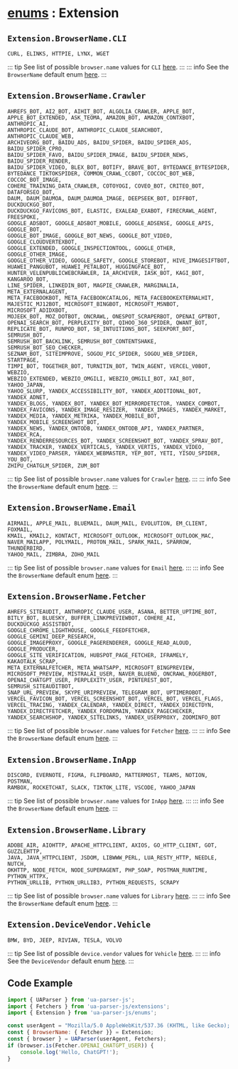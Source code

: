 # [enums](/api/submodules/enums/overview) : Extension

## `Extension.BrowserName.CLI`

```csv:no-line-numbers
CURL, ELINKS, HTTPIE, LYNX, WGET
```
::: tip
See list of possible `browser.name` values for `CLI` [here](/api/submodules/extensions/clis).
:::
::: info
See the `BrowserName` default enum [here](/api/submodules/enums/browser-name).
:::

## `Extension.BrowserName.Crawler`

```csv:no-line-numbers
AHREFS_BOT, AI2_BOT, AIHIT_BOT, ALGOLIA_CRAWLER, APPLE_BOT, 
APPLE_BOT_EXTENDED, ASK_TEOMA, AMAZON_BOT, AMAZON_CONTXBOT, ANTHROPIC_AI, 
ANTHROPIC_CLAUDE_BOT, ANTHROPIC_CLAUDE_SEARCHBOT, ANTHROPIC_CLAUDE_WEB, 
ARCHIVEORG_BOT, BAIDU_ADS, BAIDU_SPIDER, BAIDU_SPIDER_ADS, BAIDU_SPIDER_CPRO, 
BAIDU_SPIDER_FAVO, BAIDU_SPIDER_IMAGE, BAIDU_SPIDER_NEWS, BAIDU_SPIDER_RENDER, 
BAIDU_SPIDER_VIDEO, BLEX_BOT, BOTIFY, BRAVE_BOT, BYTEDANCE_BYTESPIDER, 
BYTEDANCE_TIKTOKSPIDER, COMMON_CRAWL_CCBOT, COCCOC_BOT_WEB, COCCOC_BOT_IMAGE, 
COHERE_TRAINING_DATA_CRAWLER, COTOYOGI, COVEO_BOT, CRITEO_BOT, DATAFORSEO_BOT, 
DAUM, DAUM_DAUMOA, DAUM_DAUMOA_IMAGE, DEEPSEEK_BOT, DIFFBOT, DUCKDUCKGO_BOT, 
DUCKDUCKGO_FAVICONS_BOT, ELASTIC, EXALEAD_EXABOT, FIRECRAWL_AGENT, FREESPOKE, 
GOOGLE_ADSBOT, GOOGLE_ADSBOT_MOBILE, GOOGLE_ADSENSE, GOOGLE_APIS, GOOGLE_BOT, 
GOOGLE_BOT_IMAGE, GOOGLE_BOT_NEWS, GOOGLE_BOT_VIDEO, GOOGLE_CLOUDVERTEXBOT, 
GOOGLE_EXTENDED, GOOGLE_INSPECTIONTOOL, GOOGLE_OTHER, GOOGLE_OTHER_IMAGE, 
GOOGLE_OTHER_VIDEO, GOOGLE_SAFETY, GOOGLE_STOREBOT, HIVE_IMAGESIFTBOT, 
HUAWEI_PANGUBOT, HUAWEI_PETALBOT, HUGGINGFACE_BOT, 
HUNTER_VELENPUBLICWEBCRAWLER, IA_ARCHIVER, IASK_BOT, KAGI_BOT, KANGAROO_BOT, 
LINE_SPIDER, LINKEDIN_BOT, MAGPIE_CRAWLER, MARGINALIA, META_EXTERNALAGENT, 
META_FACEBOOKBOT, META_FACEBOOKCATALOG, META_FACEBOOKEXTERNALHIT, 
MAJESTIC_MJ12BOT, MICROSOFT_BINGBOT, MICROSOFT_MSNBOT, MICROSOFT_ADIDXBOT, 
MOJEEK_BOT, MOZ_DOTBOT, ONCRAWL, ONESPOT_SCRAPERBOT, OPENAI_GPTBOT, 
OPENAI_SEARCH_BOT, PERPLEXITY_BOT, QIHOO_360_SPIDER, QWANT_BOT, 
REPLICATE_BOT, RUNPOD_BOT, SB_INTUITIONS_BOT, SEEKPORT_BOT, SEMRUSH_BOT, 
SEMRUSH_BOT_BACKLINK, SEMRUSH_BOT_CONTENTSHAKE, SEMRUSH_BOT_SEO_CHECKER, 
SEZNAM_BOT, SITEIMPROVE, SOGOU_PIC_SPIDER, SOGOU_WEB_SPIDER, STARTPAGE, 
TIMPI_BOT, TOGETHER_BOT, TURNITIN_BOT, TWIN_AGENT, VERCEL_V0BOT, WEBZIO, 
WEBZIO_EXTENDED, WEBZIO_OMGILI, WEBZIO_OMGILI_BOT, XAI_BOT, YAHOO_JAPAN, 
YAHOO_SLURP, YANDEX_ACCESSIBILITY_BOT, YANDEX_ADDITIONAL_BOT, YANDEX_ADNET, 
YANDEX_BLOGS, YANDEX_BOT, YANDEX_BOT_MIRRORDETECTOR, YANDEX_COMBOT, 
YANDEX_FAVICONS, YANDEX_IMAGE_RESIZER,  YANDEX_IMAGES, YANDEX_MARKET, 
YANDEX_MEDIA, YANDEX_METRIKA, YANDEX_MOBILE_BOT, YANDEX_MOBILE_SCREENSHOT_BOT, 
YANDEX_NEWS, YANDEX_ONTODB, YANDEX_ONTODB_API, YANDEX_PARTNER, YANDEX_RCA, 
YANDEX_RENDERRESOURCES_BOT, YANDEX_SCREENSHOT_BOT, YANDEX_SPRAV_BOT, 
YANDEX_TRACKER, YANDEX_VERTICALS, YANDEX_VERTIS, YANDEX_VIDEO, 
YANDEX_VIDEO_PARSER, YANDEX_WEBMASTER, YEP_BOT, YETI, YISOU_SPIDER, YOU_BOT, 
ZHIPU_CHATGLM_SPIDER, ZUM_BOT
```
::: tip
See list of possible `browser.name` values for `Crawler` [here](/api/submodules/extensions/crawlers).
:::
::: info
See the `BrowserName` default enum [here](/api/submodules/enums/browser-name).
:::

## `Extension.BrowserName.Email`

```csv:no-line-numbers
AIRMAIL, APPLE_MAIL, BLUEMAIL, DAUM_MAIL, EVOLUTION, EM_CLIENT, FOXMAIL, 
KMAIL, KMAIL2, KONTACT, MICROSOFT_OUTLOOK, MICROSOFT_OUTLOOK_MAC, 
NAVER_MAILAPP, POLYMAIL, PROTON_MAIL, SPARK_MAIL, SPARROW, THUNDERBIRD, 
YAHOO_MAIL, ZIMBRA, ZOHO_MAIL
```
::: tip
See list of possible `browser.name` values for `Email` [here](/api/submodules/extensions/emails).
:::
::: info
See the `BrowserName` default enum [here](/api/submodules/enums/browser-name).
:::

## `Extension.BrowserName.Fetcher`

```csv:no-line-numbers
AHREFS_SITEAUDIT, ANTHROPIC_CLAUDE_USER, ASANA, BETTER_UPTIME_BOT, 
BITLY_BOT, BLUESKY, BUFFER_LINKPREVIEWBOT, COHERE_AI, DUCKDUCKGO_ASSISTBOT, 
GOOGLE_CHROME_LIGHTHOUSE, GOOGLE_FEEDFETCHER, GOOGLE_GEMINI_DEEP_RESEARCH, 
GOOGLE_IMAGEPROXY, GOOGLE_PAGERENDERER, GOOGLE_READ_ALOUD, GOOGLE_PRODUCER, 
GOOGLE_SITE_VERIFICATION, HUBSPOT_PAGE_FETCHER, IFRAMELY, KAKAOTALK_SCRAP, 
META_EXTERNALFETCHER, META_WHATSAPP, MICROSOFT_BINGPREVIEW, 
MICROSOFT_PREVIEW, MISTRALAI_USER, NAVER_BLUENO, ONCRAWL_ROGERBOT, 
OPENAI_CHATGPT_USER, PERPLEXITY_USER, PINTEREST_BOT, SEMRUSH_SITEAUDITBOT, 
SNAP_URL_PREVIEW, SKYPE_URIPREVIEW, TELEGRAM_BOT, UPTIMEROBOT, 
VERCEL_FAVICON_BOT, VERCEL_SCREENSHOT_BOT, VERCEL_BOT, VERCEL_FLAGS, 
VERCEL_TRACING, YANDEX_CALENDAR, YANDEX_DIRECT, YANDEX_DIRECTDYN, 
YANDEX_DIRECTFETCHER, YANDEX_FORDOMAIN, YANDEX_PAGECHECKER, 
YANDEX_SEARCHSHOP, YANDEX_SITELINKS, YANDEX_USERPROXY, ZOOMINFO_BOT
```
::: tip
See list of possible `browser.name` values for `Fetcher` [here](/api/submodules/extensions/fetchers).
:::
::: info
See the `BrowserName` default enum [here](/api/submodules/enums/browser-name).
:::

## `Extension.BrowserName.InApp`

```csv:no-line-numbers
DISCORD, EVERNOTE, FIGMA, FLIPBOARD, MATTERMOST, TEAMS, NOTION, POSTMAN, 
RAMBOX, ROCKETCHAT, SLACK, TIKTOK_LITE, VSCODE, YAHOO_JAPAN
```
::: tip
See list of possible `browser.name` values for `InApp` [here](/api/submodules/extensions/inapps).
:::
::: info
See the `BrowserName` default enum [here](/api/submodules/enums/browser-name).
:::

## `Extension.BrowserName.Library`

```csv:no-line-numbers
ADOBE_AIR, AIOHTTP, APACHE_HTTPCLIENT, AXIOS, GO_HTTP_CLIENT, GOT, GUZZLEHTTP, 
JAVA, JAVA_HTTPCLIENT, JSDOM, LIBWWW_PERL, LUA_RESTY_HTTP, NEEDLE, NUTCH, 
OKHTTP, NODE_FETCH, NODE_SUPERAGENT, PHP_SOAP, POSTMAN_RUNTIME, PYTHON_HTTPX, 
PYTHON_URLLIB, PYTHON_URLLIB3, PYTHON_REQUESTS, SCRAPY
```
::: tip
See list of possible `browser.name` values for `Library` [here](/api/submodules/extensions/libraries).
:::
::: info
See the `BrowserName` default enum [here](/api/submodules/enums/browser-name).
:::

## `Extension.DeviceVendor.Vehicle`

```csv:no-line-numbers
BMW, BYD, JEEP, RIVIAN, TESLA, VOLVO
```
::: tip
See list of possible `device.vendor` values for `Vehicle` [here](/api/submodules/extensions/vehicles).
:::
::: info
See the `DeviceVendor` default enum [here](/api/submodules/enums/device-vendor).
:::


## Code Example

```js [greet-chatgpt-user.js]
import { UAParser } from 'ua-parser-js';
import { Fetchers } from 'ua-parser-js/extensions';
import { Extension } from 'ua-parser-js/enums';

const userAgent = "Mozilla/5.0 AppleWebKit/537.36 (KHTML, like Gecko); compatible; ChatGPT-User/1.0; +https://openai.com/bot";
const { BrowserName: { Fetcher }} = Extension;
const { browser } = UAParser(userAgent, Fetchers);
if (browser.is(Fetcher.OPENAI_CHATGPT_USER)) {
    console.log('Hello, ChatGPT!');
}
```